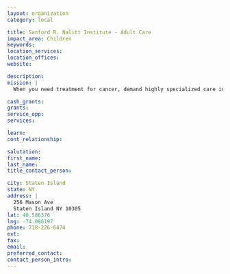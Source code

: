 ```yaml
---
layout: organization
category: local

title: Sanford R. Nalitt Institute - Adult Care
impact_area: Children
keywords: 
location_services: 
location_offices: 
website: 

description: 
mission: |
  When you need treatment for cancer, demand highly specialized care in a patient-friendly environment. That's where the Nalitt Institute for Cancer at Staten Island University Hospital stands alone - comprehensive, personalized patient care. 

cash_grants: 
grants: 
service_opp: 
services: 

learn: 
cont_relationship: 

salutation: 
first_name: 
last_name: 
title_contact_person: 

city: Staten Island
state: NY
address: |
  256 Mason Ave  
  Staten Island NY 10305
lat: 40.586376
lng: -74.086197
phone: 718-226-6474
ext: 
fax: 
email: 
preferred_contact: 
contact_person_intro: 
---
```

